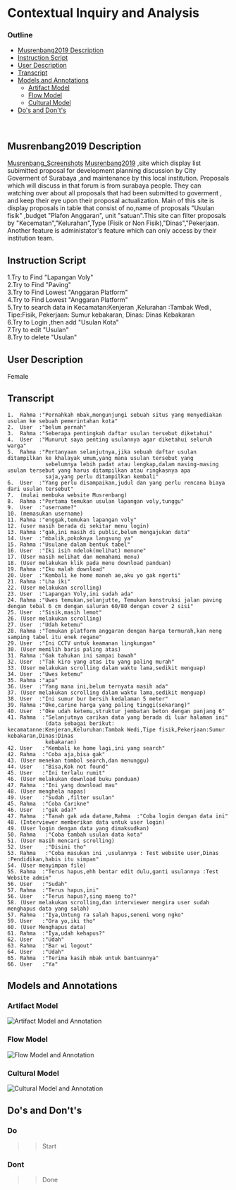 # Contextual Inquiry and Analysis

### Outline 
  - [Musrenbang2019 Description](#Musrenbang2019-Description)
  - [Instruction Script](#instruction-script)
  - [User Description](#user-description)
  - [Transcript](#transcript)
  - [Models and Annotations](#models-and-annotations)
      - [Artifact Model](#artifact-model)
      - [Flow Model](#flow-model)
      - [Cultural Model](#cultural-model)
  - [Do's and Don't's](#dos-and-donts)
<br>

## Musrenbang2019 Description
[Musrenbang_Screenshots](assets/main_site.PNG)
[Musrenbang2019](https://bappeko.surabaya.go.id/musrenbang2019) ,site which display list subimitted proposal for development planning discussion by City Goverment of Surabaya ,and maintenance by this local institution.
Proposals which will discuss in that forum is from surabaya people. They can watching over about all proposals that had been submitted to goverment , and keep their eye upon their proposal actualization.
Main of this site is display proposals in table that consist of no,name of proposals "Usulan fisik" ,budget "Plafon Anggaran", unit "satuan".This site can filter proposals by "Kecematan","Kelurahan",Type (Fisik or Non Fisik),"Dinas","Pekerjaan.
Another feature is administator's feature which can only access by their institution team.
## Instruction Script
1.Try to Find "Lapangan Voly" \
2.Try to Find "Paving" \
3.Try to Find  Lowest "Anggaran Platform" \
4.Try to Find  Lowest "Anggaran Platform" \
5.Try to search data in Kecamatan:Kenjeran ,Kelurahan :Tambak Wedi, Tipe:Fisik, Pekerjaan: Sumur kebakaran, Dinas: Dinas Kebakaran \
6.Try to Login ,then add "Usulan Kota" \
7.Try to edit "Usulan" \
8.Try to delete "Usulan" 

## User Description
Female
## Transcript
```
1.  Rahma :"Pernahkah mbak,mengunjungi sebuah situs yang menyediakan usulan ke sebuah pemerintahan kota"
2.  User  :"belum pernah"
3.  Rahma :"Seberapa pentingkah daftar usulan tersebut diketahui"
4.  User  :"Munurut saya penting usulannya agar diketahui seluruh warga"
5.  Rahma :"Pertanyaan selanjutnya,jika sebuah daftar usulan ditampilkan ke khalayak umum,yang mana usulan tersebut yang 
            sebelumnya lebih padat atau lengkap,dalam masing-masing usulan tersebut yang harus ditampilkan atau ringkasnya apa 
            saja,yang perlu ditampilkan kembali"
6.  User  :"Yang perlu disampaikan,judul dan yang perlu rencana biaya dari usulan tersebut"
7.  (mulai membuka website Musrenbang)
8.  Rahma :"Pertama temukan usulan lapangan voly,tunggu"
9.  User  :"username?"
10. (memasukan username)
11. Rahma :"enggak,temukan lapangan voly"
12. (user masih berada di sekitar menu login)
13. Rahma :"gak,ini masih di public,belum mengajukan data"
14. User  :"mbalik,pokoknya langsung ya"
15. Rahma :"Usulane dalam bentuk tabel"
16. User  :"Iki isih ndelok(melihat) menune"
17. (User masih melihat dan memahami menu)
18. (User melakukan klik pada menu download panduan)
19. Rahma :"Iku malah download"
20. User  :"Kembali ke home maneh ae,aku yo gak ngerti"
21. Rahma :"Lha iki"
22. (User melakukan scrolling)
23. User  :"Lapangan Voly,ini sudah ada"
24. Rahma :"Uwes temukan,selanjutte, Temukan konstruksi jalan paving dengan tebal 6 cm dengan saluran 60/80 dengan cover 2 sisi"
25. User  :"Sisik,masih lemot"
26. (User melakukan scrolling)
27. User  :"Udah ketemu"
28. Rahma :"Temukan platform anggaran dengan harga termurah,kan neng samping tabel itu enek regane"
29. User  :"Ini CCTV untuk keamanan lingkungan"
30. (User memilih baris paling atas)
31. Rahma :"Gak tahukan ini sampai bawah"
32. User  :"Tak kiro yang atas itu yang paling murah"
33. (User melakukan scrolling dalam waktu lama,sedikit menguap)
34. User  :"Uwes ketemu"
35. Rahma :"apa"
36. User  :"Yang mana ini,belum ternyata masih ada"
37. (User melakukan scrolling dalam waktu lama,sedikit menguap)
38. User  :"Ini sumur bur bersih kedalaman 5 meter"
39. Rahma :"Oke,carine harga yang paling tinggi(sekarang)"
40. User  :"Oke udah ketemu,struktur jembatan beton dengan panjang 6"
41. Rahma  :"Selanjutnya carikan data yang berada di luar halaman ini"
            (data sebagai berikut: kecamatanne:Kenjeran,Keluruhan:Tambak Wedi,Tipe fisik,Pekerjaan:Sumur kebakaran,Dinas:Dinas 
            kebakaran)
42. User   :"Kembali ke home lagi,ini yang search"
42. Rahma  :"Coba aja,bisa gak"
43. (User menekan tombol search,dan menunggu)
44. User   :"Bisa,Kok not found"
45. User   :"Ini terlalu rumit"
46. (User melakukan download buku panduan)
47. Rahma  :"Ini yang download mau"
48. (User menghela napas)
49. User   :"Sudah ,filter usulan"
45. Rahma  :"Coba Carikne"
46. User   :"gak ada?"
47. Rahma  :"Tanah gak ada datane,Rahma  :"Coba login dengan data ini"
48. (Interviewer memberikan data untuk user login)
49. (User login dengan data yang dimaksudkan)
50. Rahma   :"Coba tambah usulan data kota"
51. (User masih mencari scrolling)
52. User    :"Disini tho"
53. Rahma   :"Coba masukan ini ,usulannya : Test website user,Dinas :Pendidikan,habis itu simpan"
54. (User menyimpan file)
55. Rahma  :"Terus hapus,ehh bentar edit dulu,ganti usulannya :Test Website admin"
56. User   :"Sudah" 
57. Rahma  :"Terus hapus,ini"
56. User   :"Terus hapus?,sing maeng to?"
58. (User melakukan scrolling,dan interviewer mengira user sudah menghapus data yang salah)
57. Rahma  :"Iya,Untung ra salah hapus,seneni wong ngko"
59. User   :"Ora yo,iki tho"
60. (User Menghapus data)
61. Rahma  :"Iya,udah kehapus?"
62. User   :"Udah"
63. Rahma  :"Bar wi logout"
64. User   :"Udah"
65. Rahma  :"Terima kasih mbak untuk bantuannya"
66. User   :"Ya"

```
## Models and Annotations
### Artifact Model
![Artifact Model and Annotation](https://picsum.photos/400/300/?random)
### Flow Model
![Flow Model and Annotation](https://picsum.photos/400/300/?random)
### Cultural Model
![Cultural Model and Annotation](https://picsum.photos/400/300/?random)
## Do's and Don't's
### Do
  >>Start
### Dont
  >>Done
  
